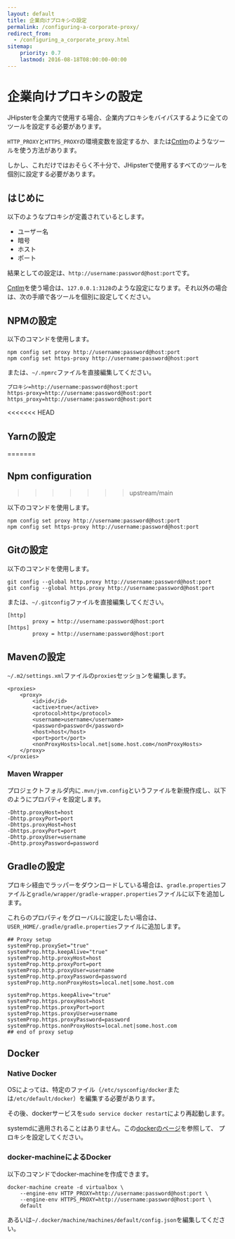 ```yaml
---
layout: default
title: 企業向けプロキシの設定
permalink: /configuring-a-corporate-proxy/
redirect_from:
  - /configuring_a_corporate_proxy.html
sitemap:
    priority: 0.7
    lastmod: 2016-08-18T08:00:00-00:00
---
```


# <i class="fa fa-exchange"></i> 企業向けプロキシの設定

JHipsterを企業内で使用する場合、企業内プロキシをバイパスするように全てのツールを設定する必要があります。

`HTTP_PROXY`と`HTTPS_PROXY`の環境変数を設定するか、または[Cntlm](http://cntlm.sourceforge.net/)のようなツールを使う方法があります。

しかし、これだけではおそらく不十分で、JHipsterで使用するすべてのツールを個別に設定する必要があります。

## はじめに

以下のようなプロキシが定義されているとします。

- ユーザー名
- 暗号
- ホスト
- ポート

結果としての設定は、`http://username:password@host:port`です。

[Cntlm](http://cntlm.sourceforge.net/)を使う場合は、`127.0.0.1:3128`のような設定になります。それ以外の場合は、次の手順で各ツールを個別に設定してください。

## NPMの設定

以下のコマンドを使用します。

```
npm config set proxy http://username:password@host:port
npm config set https-proxy http://username:password@host:port
```

または、`~/.npmrc`ファイルを直接編集してください。

```
プロキシ=http://username:password@host:port
https-proxy=http://username:password@host:port
https_proxy=http://username:password@host:port
```

<<<<<<< HEAD
## Yarnの設定
=======
## Npm configuration
>>>>>>> upstream/main

以下のコマンドを使用します。

```
npm config set proxy http://username:password@host:port
npm config set https-proxy http://username:password@host:port
```

## Gitの設定

以下のコマンドを使用します。

```
git config --global http.proxy http://username:password@host:port
git config --global https.proxy http://username:password@host:port
```

または、`~/.gitconfig`ファイルを直接編集してください。

```
[http]
        proxy = http://username:password@host:port
[https]
        proxy = http://username:password@host:port
```

## Mavenの設定

`~/.m2/settings.xml`ファイルの`proxies`セッションを編集します。

```
<proxies>
    <proxy>
        <id>id</id>
        <active>true</active>
        <protocol>http</protocol>
        <username>username</username>
        <password>password</password>
        <host>host</host>
        <port>port</port>
        <nonProxyHosts>local.net|some.host.com</nonProxyHosts>
    </proxy>
</proxies>
```

### Maven Wrapper

プロジェクトフォルダ内に`.mvn/jvm.config`というファイルを新規作成し、以下のようにプロパティを設定します。

```
-Dhttp.proxyHost=host 
-Dhttp.proxyPort=port 
-Dhttps.proxyHost=host 
-Dhttps.proxyPort=port 
-Dhttp.proxyUser=username 
-Dhttp.proxyPassword=password
```

## Gradleの設定

プロキシ経由でラッパーをダウンロードしている場合は、`gradle.properties`ファイルと`gradle/wrapper/gradle-wrapper.properties`ファイルに以下を追加します。

これらのプロパティをグローバルに設定したい場合は、`USER_HOME/.gradle/gradle.properties`ファイルに追加します。

```
## Proxy setup
systemProp.proxySet="true"
systemProp.http.keepAlive="true"
systemProp.http.proxyHost=host
systemProp.http.proxyPort=port
systemProp.http.proxyUser=username
systemProp.http.proxyPassword=password
systemProp.http.nonProxyHosts=local.net|some.host.com

systemProp.https.keepAlive="true"
systemProp.https.proxyHost=host
systemProp.https.proxyPort=port
systemProp.https.proxyUser=username
systemProp.https.proxyPassword=password
systemProp.https.nonProxyHosts=local.net|some.host.com
## end of proxy setup
```

## Docker

### Native Docker

OSによっては、特定のファイル（`/etc/sysconfig/docker`または`/etc/default/docker`）を編集する必要があります。

その後、dockerサービスを`sudo service docker restart`により再起動します。 

systemdに適用されることはありません。この[dockerのページ](https://docs.docker.com/engine/admin/systemd/#http-proxy)を参照して、
プロキシを設定してください。

### docker-machineによるDocker

以下のコマンドでdocker-machineを作成できます。

```
docker-machine create -d virtualbox \
    --engine-env HTTP_PROXY=http://username:password@host:port \
    --engine-env HTTPS_PROXY=http://username:password@host:port \
    default
```

あるいは`~/.docker/machine/machines/default/config.json`を編集してください。
